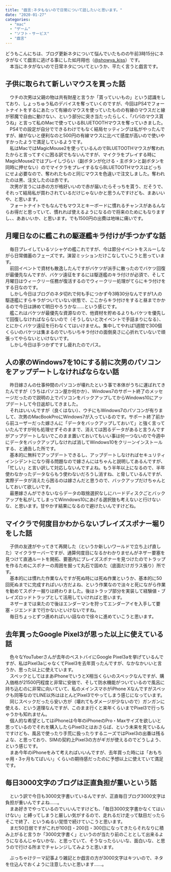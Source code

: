 ```yaml
---
title: "戯言:ネタもないので日常について話したいと思います。"
date: "2020-01-27"
categories: 
  - "mac"
  - "ゲーム"
  - "ソフト・サービス"
  - "戯言"
---
```


どうもこんにちは、ブログ更新ネタについて悩んでいたものの午前3時15分にネタがなくて戯言に逃げる事にした如月翔也（[@showya\_kiss](http://twitter.com/showya_kiss)）です。  
　本当にネタがないので日常ネタについてというか、平たく言うと戯言です。  

## 子供に取られて新しいマウスを買った話

　ウチの次男は父親の物は共有財産と言うか「貰っていいもの」という認識をしており、しょっちゅう私のデバイスを奪っていくのですが、今回はPS4でフォートナイトをするにあたって有線のマウスを使っていたものの有線のマウスだと線が邪魔で自由に動けない、という部分に突き当たったらしく、「パパのマウス貰うね」と言って私のMacで使っているBLUETOOTHマウスを奪っていきました。  
　PS4での設定が自分でできるわけでもなく結局セッティングは私がやったんですが、線がないと便利なのと500円の有線マウスに比べて感度が高いので使いやすかったようで満足しているようです。  
　私はMacではMagicMouse2を使っているんのでBLUETOOTHマウスが奪われたからと言ってすぐに困る訳でもないんですが、マイクラをプレイする時にMagicMouse2ではプレイしづらい（副ボタンが化ける・主ボタンと副ボタンを同時に押せない）のでマイクラをプレイするならBLUETOOTHマウスはどっちにせよ必要なので、奪われたものと同じマウスを色違いで注文しました。奪われたのは黒、注文したのは赤です。  
　次男が言うには赤の方が格好いいので赤が届いたらそっちを貰う、だそうで、それって結局私が買わされているだけじゃないかと思うんですけども、まあいいや、と思います。  
　フォートナイトでもなんでもマウスとキーボードに慣れるチャンスがあるんならお得だと思っていて、慣れれば使えるようになるので将来のためにもなりますし、、ああいいか、と思います。でも1500円の出費は地味に痛いです。  

## 月曜日なのに艦これの駆逐艦キラ付けが手つかずな話

　毎日プレイしているソシャゲの艦これですが、今は節分イベントをスルーしながら日常備蓄のフェーズです。演習ミッションだけこなしていこうと思っています。  
　前回イベントで資材も散逸したんですがバケツが派手に散ったのでバケツ回復が最優先なんですが、バケツ遠征をするには駆逐艦のキラ付けが必須で、そして月曜日はウィークリー任務が復活するのでウィークリー処理がてらにキラ付けをする日なのです。  
　しかし今日はブログのネタ切れで何も手につかず今3時30分なんですが1人の駆逐艦にすらキラがついていない状態で、ここからキラ付けをすると昼までかかるので今日は諦めて明日やろうかな……という感じです。  
　艦これはバケツが最優先な資源なので、他資材を貯めるよりもバケツを優先して回復しなければならないので（そうしないと次イベントで手詰まりになる）、とにかくバケツ遠征を行わなくてはいけません。集中してやれば1週間で300個くらいのバケツは集まるのでいちいちキラ付けの面倒臭さに心折れていないで頑張ってやらないといけないです。  
　しかし今日は手つかずですし疲れたのでパス。  

## 人の家のWindows7を10にする前に次男のパソコンをアップデートしなければならない話

　昨日嫁さんの仕事仲間のパソコンが壊れたという事で本体がうちに運ばれてきたんですが（うちはパソコン屋か何かか）、Windows7のサポート終了のメッセージだったので説明の上でパソコンをバックアップしてからWindows10にアップデートして今日返却してきました。  
　それはいいんですが（良くはない）、ウチにもWindows7のパソコンが有りまして、次男のMacBookProにWindows7が入っているのです。サポート終了前から前ユーザーだった嫁さんに「データをバックアップしておいて」と強く言っていたんですが何も処理せずそのままで、消えては困るデータがあると言うんですがアップデートしないでこのまま置いておいてもいい事は何一つないので今週中にデータをバックアップしなければ消してWindows10をクリーンインストールする、と通告した所です。  
　基本的に無料でアップデートできるし、アップデートしなければセキュリティインシデントになり得る問題なので嫁さんにはちゃんと説明してあるんですが、「忙しい」と言い訳して対応しないんですよね。もう半年以上になるので、半年使わなかったデータならもう使わないだろうし消すね、と脅しているんですが、実際データが消えたら困るのは嫁さんだと思うので、バックアップだけちゃんとしておいて欲しいです。  
　最悪嫁さんができないならデータの取捨選択なしにハードディスクごとバックアップを私がしてしまってWinndows10にあげる選択肢も考えないと行けないな、と思います。甘やかす結果になるので避けたいんですけどね。  

## マイクラで何度目かわからないブレイズスポナー堀りをした話

　子供の友達がやってきて再開した（というか新しいワールドで立ち上げ直した）マイクラサーバーですが、通算何度目になるかわかりませんがネザー要塞を見つけて直通ルートを開拓、要塞内にブレイズスポナーを見つけたのでトラップを作るためにスポナーの周囲を掘って丸石で固めた（底面だけガラス張り）所です。  
　基本的には慣れた作業なんですが死ぬ時には死ぬ作業というか、基本的に50回死ぬまでに完成すればいい方だよね、という作業なので淡々と死にながら作業を勧めてスポナー掘りは終わりました。後はトラップ部分を実装して経験値・ブレイズロッドトラップとして活用していければと思います。  
　ネザーまでは来たので後はエンダーマンを狩ってエンダーアイを入手して要塞・ジエンドまで行かないといけないですね。  
　毎日ちょっとずつ進めればいい話なので徐々に進めていこうと思います。  

## 去年買ったGoogle Pixel3が思った以上に使えている話

　色々なYouTuberさんが去年のベストバイにGoogle Pixel3aを挙げているんですが、私はPixel3aじゃなくてPixel3を去年買ったんですが、なかなかいいと言うか、思った以上に使えています。  
　スペックとしてはまあiPhoneでいうとX相当くらいのスペックなんですが、購入価格が21500円程度と非常に安価で、そして防水機能がついているので風呂に持ち込むのに非常に向いていて、私のメインスマホがiPhone Xなんですがスペックも同等なのでLINE以外はほとんどPixel3でやってしまう感じになっています。  
　同じスペックだったら安い方が（壊れてもダメージが少ないので）ガンガンに使える、という道理なんですが、このまま行くと来年くらいまでPixel3で行っちゃうかも知れません。  
　個人的な希望としてはiPhoneは今年のiPhoneのPro・Maxサイズを欲しいと思っているのでそれを購入したらPixel3とはおさらば、という未来を見ているんですけども、風呂で使ったり手荒に扱ったりするニーズではPixel3の出番は残るよな、と思っており、SIMの契約上Pixel3の方がギガが使えるのでどうしよう、という感じです。  
　まあ今年のiPhoneをみて考えればいいんですが、去年買った時には「おもちゃ用・3ヶ月もてばいい」くらいの期待感だったのに予想以上に使えていて満足です。

## 毎日3000文字のブログは正直負担が重いという話

　という訳で今日も3000文字書いているんですが、正直毎日ブログ3000文字は負担が重いんですよね……。  
　まあ好きでやっているのでいいんですけども、「毎日3000文字書かなくてはいけない」と縛ってしまうと厳しい気がするので、走れるだけ走って駄目だったらそこで終了、というぬるい覚悟で続けていこうと思います。  
　まだ50日弱ですがこれが100日・200日・300日になってきたらそれなりに積み上がると言うか「3000文字書く」というのが当たり前のこととして出来るようになるんじゃないかな、と思っていて、そうなったらいいな、面白いな、と思うので行ける所までチャレンジしてみようと思います。  
  
　ぶっちゃけテーマ記事より雑記とか戯言の方が3000文字はキツいので、ネタを仕込んでおくように注意したいと思います……。
